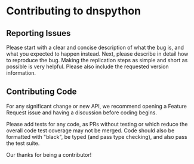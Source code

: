 # Contributing to dnspython

## Reporting Issues

Please start with a clear and concise description of what the bug is, and what you
expected to happen instead.  Next, please describe in detail how to reproduce the bug.
Making the replication steps as simple and short as possible is very helpful.  Please
also include the requested version information.

## Contributing Code

For any significant change or new API, we recommend opening a Feature Request issue
and having a discussion before coding begins.

Please add tests for any code, as PRs without testing or which reduce the overall code
test coverage may not be merged.  Code should also be formatted with "black", be typed
(and pass type checking), and also pass the test suite.

Our thanks for being a contributor!
